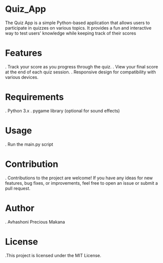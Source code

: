 # Quiz_App
The Quiz App is a simple Python-based application that allows users to participate in quizzes on various topics. It provides a fun and interactive way to test users' knowledge while keeping track of their scores

# Features 
. Track your score as you progress through the quiz.
. View your final score at the end of each quiz session.
. Responsive design for compatibility with various devices.

# Requirements
. Python 3.x
. pygame library (optional for sound effects)

# Usage
. Run the main.py script

# Contribution
. Contributions to the project are welcome! If you have any ideas for new features, bug fixes, or improvements, feel free to open an issue or submit a pull request.

# Author
. Avhashoni Precious Makana

# License
.This project is licensed under the MIT License.

